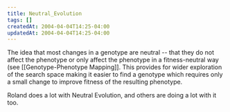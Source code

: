 ```yaml
---
title: Neutral_Evolution
tags: []
createdAt: 2004-04-04T14:25-04:00
updatedAt: 2004-04-04T14:25-04:00
---
```


The idea that most changes in a genotype are neutral -- that they do not affect the phenotype or only affect the phenotype in a fitness-neutral way (see [[Genotype-Phenotype Mapping]]. This provides for wider exploration of the search space making it easier to find a genotype which requires only a small change to improve fitness of the resulting phenotype.

Roland does a lot with Neutral Evolution, and others are doing a lot with it too.

